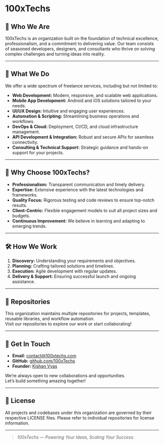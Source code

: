 # 100xTechs

## 🚀 Who We Are

100xTechs is an organization built on the foundation of technical excellence, professionalism, and a commitment to delivering value. Our team consists of seasoned developers, designers, and consultants who thrive on solving complex challenges and turning ideas into reality.

---

## 💼 What We Do

We offer a wide spectrum of freelance services, including but not limited to:

- **Web Development:** Modern, responsive, and scalable web applications.
- **Mobile App Development:** Android and iOS solutions tailored to your needs.
- **UI/UX Design:** Intuitive and engaging user experiences.
- **Automation & Scripting:** Streamlining business operations and workflows.
- **DevOps & Cloud:** Deployment, CI/CD, and cloud infrastructure management.
- **API Development & Integration:** Robust and secure APIs for seamless connectivity.
- **Consulting & Technical Support:** Strategic guidance and hands-on support for your projects.

---

## 🌟 Why Choose 100xTechs?

- **Professionalism:** Transparent communication and timely delivery.
- **Expertise:** Extensive experience with the latest technologies and frameworks.
- **Quality Focus:** Rigorous testing and code reviews to ensure top-notch results.
- **Client-Centric:** Flexible engagement models to suit all project sizes and budgets.
- **Continuous Improvement:** We believe in learning and adapting to emerging trends.

---

## 🛠️ How We Work

1. **Discovery:** Understanding your requirements and objectives.
2. **Planning:** Crafting tailored solutions and timelines.
3. **Execution:** Agile development with regular updates.
4. **Delivery & Support:** Ensuring successful launch and ongoing assistance.

---

## 📂 Repositories

This organization maintains multiple repositories for projects, templates, reusable libraries, and workflow automation.  
Visit our repositories to explore our work or start collaborating!

---

## 🤝 Get In Touch

- **Email:** [contact@100xtechs.com](mailto:contact@100xtechs.com)
- **GitHub:** [github.com/100xTechs](https://github.com/100xTechs)
- **Founder:** [Kishan Vyas](https://github.com/KishanVyas308)

We’re always open to new collaborations and opportunities.  
Let’s build something amazing together!

---

## 📜 License

All projects and codebases under this organization are governed by their respective LICENSE files. Please refer to individual repositories for license information.

---

> _100xTechs — Powering Your Ideas, Scaling Your Success._
